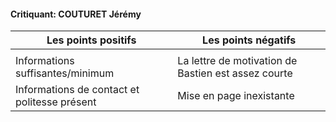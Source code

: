 #### Critiquant: COUTURET Jérémy

| Les points positifs                          | Les points négatifs                                 |
| -------------------------------------------- | --------------------------------------------------- |
|                                              |                                                     |
| Informations suffisantes/minimum             | La lettre de motivation de Bastien est assez courte |
| Informations de contact et politesse présent | Mise en page inexistante                            |

